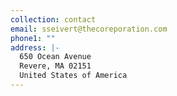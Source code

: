```yaml
---
collection: contact
email: sseivert@thecoreporation.com
phone1: ""
address: |-
  650 Ocean Avenue
  Revere, MA 02151
  United States of America
---
```

